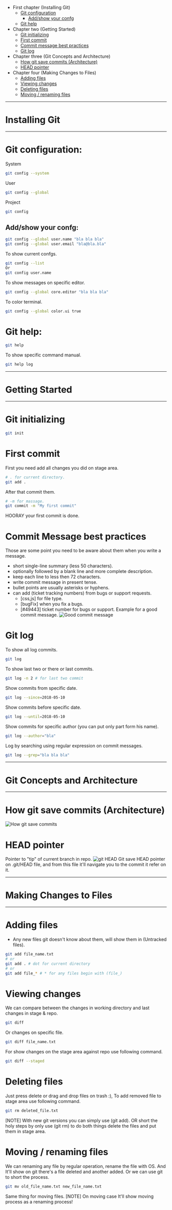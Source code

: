 * First chapter (Installing Git)
    * [Git configuration](#git-configuration)
        * [Add/show your confg](#addshow-your-confg)
    * [Git help](#git-help)
* Chapter two (Getting Started)
    * [Git initializing](#git-initializing)
    * [First commit](#first-commit)
    * [Commit message best practices](#commit-message-best-practices)
    * [Git log](#git-log)
* Chapter three (Git Concepts and Architecture)
    * [How git save commits (Architecture)](#how-git-save-commits-architecture)
    * [HEAD pointer](#head-pointer)
* Chapter four (Making Changes to Files)
    * [Adding files](#adding-files)
    * [Viewing changes](#viewing-changes)
    * [Deleting files](#deleting-files)
    * [Moving / renaming files](#moving-renaming-files)

---
# Installing Git
---

# Git configuration:
System
```bash
git config --system
```
User
```bash
git config --global
```
Project
```bash
git config
```
## Add/show your confg:
```bash
git config --global user.name "bla bla bla"
git config --global user.email "bla@bla.bla"
```
To show current confgs.
```bash
git config --list
Or
git config user.name
```
To show messages on specific editor.
```bash
git config --global core.editor "bla bla bla"
```
To color terminal.
```bash
git config --global color.ui true
```
# Git help:
```bash
git help
```
To show specific command manual.
```bash
git help log
```

---
# Getting Started
---

# Git initializing
```bash
git init
```
# First commit
First you need add all changes you did on stage area.
```bash
# . for current directory.
git add .
```
After that commit them.
```bash
# -m for massage.
git commit -m "My first commit"
```
HOORAY your first commit is done.

# Commit Message best practices
Those are some point you need to be aware about them when you write a message.
* short single-line summary (less 50 characters).
* optionally followed by a blank line and more complete description.
* keep each line to less then 72 characters.
* write commit message in present tense.
* bullet points are usually asterisks or hyphens.
* can add (ticket tracking numbers) from bugs or support requests.
    * [css,js] for file type.
    * [bugFix] when you fix a bugs.
    * [#49443] ticket number for bugs or support.
Example for a good commit message.
![Good commit message](./images/2-4-commit-msgs.jpg)

# Git log
To show all log commits.
```bash
git log
```
To show last two or there or last commits.
```bash
git log -n 2 # for last two commit
```
Show commits from specific date.
```bash
git log --since=2018-05-10
```
Show commits before specific date.
```bash
git log --until=2018-05-10
```
Show commits for specific author (you can put only part form his name).
```bash
git log --author="bla"
```
Log by searching using regular expression on commit messages.
```bash
git log --grep="bla bla bla"
```

---
# Git Concepts and Architecture
---

# How git save commits (Architecture)
![How git save commits](./images/3-2-commit-refer.jpg)

# HEAD pointer
Pointer to "tip" of current branch in repo.
![git HEAD](./images/3-4-head.jpg)
Git save HEAD pointer on .git/HEAD file, and from this file it'll navigate you to the commit it refer on it.

---
# Making Changes to Files
---

# Adding files
* Any new files git doesn't know about them, will show them in (Untracked files).
```bash
git add file_name.txt
# or
git add . # dot for current directory
# or
git add file_* # * for any files begin with (file_)
```

# Viewing changes
We can compare between the changes in working directory and last changes in stage & repo.
```bash
git diff
```
Or changes on specific file.
```bash
git diff file_name.txt
```
For show changes on the stage area against repo use following command.
```bash
git diff --staged
```
# Deleting files
Just press delete or drag and drop files on trash :), To add removed file to stage area use following command.
```bash
git rm deleted_file.txt
```
[NOTE] With new git versions you can simply use (git add).
OR short the holy steps by only use (git rm) to do both things delete the files and put them in stage area.

# Moving / renaming files
We can renaming any file by regular operation, rename the file with OS. And It'll show on git there's a file deleted and another added.
Or we can use git to short the process.
```bash
git mv old_file_name.txt new_file_name.txt
```
Same thing for moving files.
[NOTE] On moving case It'll show moving process as a renaming process!
